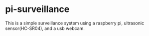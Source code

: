 # pi-surveillance
This is a simple surveillance system using a raspberry pi, ultrasonic sensor(HC-SR04), and a usb webcam.
